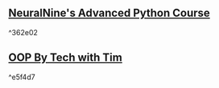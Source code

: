 
## [NeuralNine's Advanced Python Course](https://www.youtube.com/watch?v=KSiRzuSx120&list=PL7yh-TELLS1FuqLSjl5bgiQIEH25VEmIc&index=1)

^362e02

## [OOP By Tech with Tim](https://www.youtube.com/watch?v=JeznW_7DlB0)

^e5f4d7


